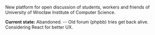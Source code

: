New platform for open discussion of students, workers and friends of University of Wrocław Institute of Computer Science.

**Current state:** Abandoned. -- Old forum (phpbb) tries get back alive. Considering React for better UX. 